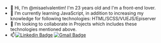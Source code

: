 - 👋 Hi, I’m @misaelvalentim! I'm 23 years old and I'm a front-end lover.
- 🌱 I’m currently learning JavaScript, in addition to increasing my knowledge for following technologies: HTML/SCSS/VUEJS/Episerver
- 💞️ I’m looking to collaborate in Projects which includes these technologies mentioned above.
- 📫[![Linkedin Badge](https://img.shields.io/badge/-Misael%20Valentim-000000?style=flat-square&logo=Linkedin&logoColor=white&link=https://www.linkedin.com/in/misael-valentim-8806841b7/)](https://www.linkedin.com/in/misael-valentim-8806841b7/) 
[![Gmail Badge](https://img.shields.io/badge/-misael.valentim98@gmail.com-000000?style=flat-square&logo=Gmail&logoColor=white&link=mailto:misael.valentim98@gmail.com)](mailto:misael.valentim98@gmail.com)
<!---
misaelvalentim/misaelvalentim is a ✨ special ✨ repository because its `README.md` (this file) appears on your GitHub profile.
You can click the Preview link to take a look at your changes.
--->
